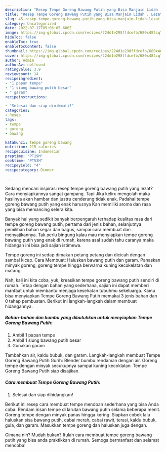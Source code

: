```yaml
---
description: "Resep Tempe Goreng Bawang Putih yang Bisa Manjain Lidah , Lezat Sekali"
title: "Resep Tempe Goreng Bawang Putih yang Bisa Manjain Lidah , Lezat Sekali"
slug: 45-resep-tempe-goreng-bawang-putih-yang-bisa-manjain-lidah-lezat-sekali
category: Uncategorized
date: 2022-07-17T05:06:05.606Z
image: https://img-global.cpcdn.com/recipes/224d1e298ffdcefb/680x482cq70/tempe-goreng-bawang-putih-foto-resep-utama.jpg
hideToc: false
enableToc: true
enableTocContent: false
thumbnail: https://img-global.cpcdn.com/recipes/224d1e298ffdcefb/680x482cq70/tempe-goreng-bawang-putih-foto-resep-utama.jpg
cover: https://img-global.cpcdn.com/recipes/224d1e298ffdcefb/680x482cq70/tempe-goreng-bawang-putih-foto-resep-utama.jpg
author: Admin
authorAv: notfound
ratingvalue: 3.9
reviewcount: 14
recipeingredient:
- "1 papan tempe"
- "1 siung bawang putih besar"
- " garam"
recipeinstructions:

- "Selesai dan siap dinikmati!"
categories:
- Resep
tags:
- tempe
- goreng
- bawang

katakunci: tempe goreng bawang 
nutrition: 215 calories
recipecuisine: Indonesian
preptime: "PT19M"
cooktime: "PT53M"
recipeyield: "4"
recipecategory: Dinner

---
```



Sedang mencari inspirasi resep tempe goreng bawang putih yang lezat? Cara menyiapkannya sangat gampang. Tapi Jika keliru mengolah maka hasilnya akan hambar dan justru cenderung tidak enak. Padahal tempe goreng bawang putih yang enak harusnya Kan memiliki aroma dan rasa yang bisa memancing selera kita.


Banyak hal yang sedikit banyak berpengaruh terhadap kualitas rasa dari tempe goreng bawang putih, pertama dari jenis bahan, selanjutnya pemilihan bahan segar dan bagus, sampai cara membuat dan menyajikannya. Tak perlu bingung kalau mau menyiapkan tempe goreng bawang putih yang enak di rumah, karena asal sudah tahu caranya maka hidangan ini bisa jadi sajian istimewa.

Tempe goreng ini sedap dimakan petang petang dan dicicah dengan sambal kicap. Cara Membuat: Haluskan bawang putih dan garam. Panaskan minyak goreng, goreng tempe hingga berwarna kuning kecokelatan dan matang.


Nah, kali ini kita coba, yuk, kreasikan tempe goreng bawang putih sendiri di rumah. Tetap dengan bahan yang sederhana, sajian ini dapat memberi manfaat untuk membantu menjaga kesehatan tubuhmu sekeluarga. Kamu bisa menyiapkan Tempe Goreng Bawang Putih memakai 3 jenis bahan dan 0 tahap pembuatan. Berikut ini langkah-langkah dalam membuat hidangannya.

<!--inarticleads1-->

##### Bahan-bahan dan bumbu yang dibutuhkan untuk menyiapkan Tempe Goreng Bawang Putih:

1. Ambil 1 papan tempe
1. Ambil 1 siung bawang putih besar
1. Gunakan  garam


Tambahkan air, kaldu bubuk, dan garam. Langkah-langkah membuat Tempe Goreng Bawang Putih Gurih: Blender bumbu rendaman dengan air. Goreng tempe dengan minyak secukupnya sampai kuning kecoklatan. Tempe Goreng Bawang Putih siap disajikan. 

<!--inarticleads2-->

##### Cara membuat Tempe Goreng Bawang Putih:


1. Selesai dan siap dihidangkan!

Berikut ini resep cara membuat tempe mendoan sederhana yang bisa Anda coba. Rendam irisan tempe di larutan bawang putih selama beberapa menit. Goreng tempe dengan minyak panas hingga kering. Siapkan cobek lalu haluskan sisa bawang putih, cabai merah, cabai rawit, terasi, kaldu bubuk, gula, dan garam. Masukkan tempe goreng dan haluskan juga dengan. 

Gimana nih? Mudah bukan? Itulah cara membuat tempe goreng bawang putih yang bisa anda praktikkan di rumah. Semoga bermanfaat dan selamat mencoba!
